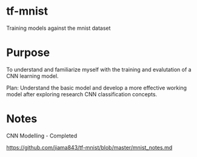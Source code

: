 # tf-mnist
Training models against the mnist dataset

# Purpose

To understand and familiarize myself with the training and evalutation of a CNN learning model.

Plan: Understand the basic model and develop a more effective working model after exploring research CNN classification concepts.

# Notes

CNN Modelling - Completed

https://github.com/jiama843/tf-mnist/blob/master/mnist_notes.md
